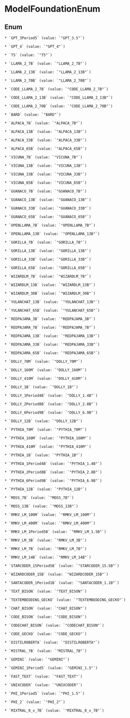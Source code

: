 
# ModelFoundationEnum

## Enum


    * `GPT_3Period5` (value: `"GPT_3.5"`)

    * `GPT_4` (value: `"GPT_4"`)

    * `T5` (value: `"T5"`)

    * `LLAMA_2_7B` (value: `"LLAMA_2_7B"`)

    * `LLAMA_2_13B` (value: `"LLAMA_2_13B"`)

    * `LLAMA_2_70B` (value: `"LLAMA_2_70B"`)

    * `CODE_LLAMA_2_7B` (value: `"CODE_LLAMA_2_7B"`)

    * `CODE_LLAMA_2_13B` (value: `"CODE_LLAMA_2_13B"`)

    * `CODE_LLAMA_2_70B` (value: `"CODE_LLAMA_2_70B"`)

    * `BARD` (value: `"BARD"`)

    * `ALPACA_7B` (value: `"ALPACA_7B"`)

    * `ALPACA_13B` (value: `"ALPACA_13B"`)

    * `ALPACA_33B` (value: `"ALPACA_33B"`)

    * `ALPACA_65B` (value: `"ALPACA_65B"`)

    * `VICUNA_7B` (value: `"VICUNA_7B"`)

    * `VICUNA_13B` (value: `"VICUNA_13B"`)

    * `VICUNA_33B` (value: `"VICUNA_33B"`)

    * `VICUNA_65B` (value: `"VICUNA_65B"`)

    * `GUANACO_7B` (value: `"GUANACO_7B"`)

    * `GUANACO_13B` (value: `"GUANACO_13B"`)

    * `GUANACO_33B` (value: `"GUANACO_33B"`)

    * `GUANACO_65B` (value: `"GUANACO_65B"`)

    * `OPENLLAMA_7B` (value: `"OPENLLAMA_7B"`)

    * `OPENLLAMA_13B` (value: `"OPENLLAMA_13B"`)

    * `GORILLA_7B` (value: `"GORILLA_7B"`)

    * `GORILLA_13B` (value: `"GORILLA_13B"`)

    * `GORILLA_33B` (value: `"GORILLA_33B"`)

    * `GORILLA_65B` (value: `"GORILLA_65B"`)

    * `WIZARDLM_7B` (value: `"WIZARDLM_7B"`)

    * `WIZARDLM_13B` (value: `"WIZARDLM_13B"`)

    * `WIZARDLM_30B` (value: `"WIZARDLM_30B"`)

    * `YULANCHAT_13B` (value: `"YULANCHAT_13B"`)

    * `YULANCHAT_65B` (value: `"YULANCHAT_65B"`)

    * `REDPAJAMA_3B` (value: `"REDPAJAMA_3B"`)

    * `REDPAJAMA_7B` (value: `"REDPAJAMA_7B"`)

    * `REDPAJAMA_13B` (value: `"REDPAJAMA_13B"`)

    * `REDPAJAMA_33B` (value: `"REDPAJAMA_33B"`)

    * `REDPAJAMA_65B` (value: `"REDPAJAMA_65B"`)

    * `DOLLY_70M` (value: `"DOLLY_70M"`)

    * `DOLLY_160M` (value: `"DOLLY_160M"`)

    * `DOLLY_410M` (value: `"DOLLY_410M"`)

    * `DOLLY_1B` (value: `"DOLLY_1B"`)

    * `DOLLY_1Period4B` (value: `"DOLLY_1.4B"`)

    * `DOLLY_2Period8B` (value: `"DOLLY_2.8B"`)

    * `DOLLY_6Period9B` (value: `"DOLLY_6.9B"`)

    * `DOLLY_12B` (value: `"DOLLY_12B"`)

    * `PYTHIA_70M` (value: `"PYTHIA_70M"`)

    * `PYTHIA_160M` (value: `"PYTHIA_160M"`)

    * `PYTHIA_410M` (value: `"PYTHIA_410M"`)

    * `PYTHIA_1B` (value: `"PYTHIA_1B"`)

    * `PYTHIA_1Period4B` (value: `"PYTHIA_1.4B"`)

    * `PYTHIA_2Period8B` (value: `"PYTHIA_2.8B"`)

    * `PYTHIA_6Period9B` (value: `"PYTHIA_6.9B"`)

    * `PYTHIA_12B` (value: `"PYTHIA_12B"`)

    * `MOSS_7B` (value: `"MOSS_7B"`)

    * `MOSS_13B` (value: `"MOSS_13B"`)

    * `RMKV_LM_100M` (value: `"RMKV_LM_100M"`)

    * `RMKV_LM_400M` (value: `"RMKV_LM_400M"`)

    * `RMKV_LM_1Period5B` (value: `"RMKV_LM_1.5B"`)

    * `RMKV_LM_3B` (value: `"RMKV_LM_3B"`)

    * `RMKV_LM_7B` (value: `"RMKV_LM_7B"`)

    * `RMKV_LM_14B` (value: `"RMKV_LM_14B"`)

    * `STARCODER_15Period5B` (value: `"STARCODER_15.5B"`)

    * `WIZARDCODER_15B` (value: `"WIZARDCODER_15B"`)

    * `SANTACODER_1Period1B` (value: `"SANTACODER_1.1B"`)

    * `TEXT_BISON` (value: `"TEXT_BISON"`)

    * `TEXTEMBEDDING_GECKO` (value: `"TEXTEMBEDDING_GECKO"`)

    * `CHAT_BISON` (value: `"CHAT_BISON"`)

    * `CODE_BISON` (value: `"CODE_BISON"`)

    * `CODECHAT_BISON` (value: `"CODECHAT_BISON"`)

    * `CODE_GECKO` (value: `"CODE_GECKO"`)

    * `DISTILROBERTA` (value: `"DISTILROBERTA"`)

    * `MISTRAL_7B` (value: `"MISTRAL_7B"`)

    * `GEMINI` (value: `"GEMINI"`)

    * `GEMINI_1Period5` (value: `"GEMINI_1.5"`)

    * `FAST_TEXT` (value: `"FAST_TEXT"`)

    * `UNIXCODER` (value: `"UNIXCODER"`)

    * `PHI_1Period5` (value: `"PHI_1.5"`)

    * `PHI_2` (value: `"PHI_2"`)

    * `MIXTRAL_8_x_7B` (value: `"MIXTRAL_8_x_7B"`)



